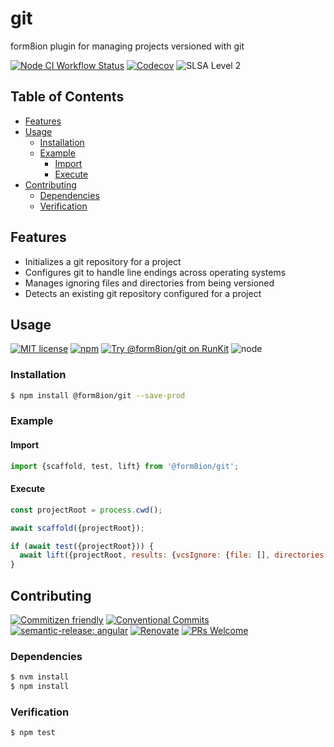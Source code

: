 # git

form8ion plugin for managing projects versioned with git

<!--status-badges start -->

[![Node CI Workflow Status][github-actions-ci-badge]][github-actions-ci-link]
[![Codecov][coverage-badge]][coverage-link]
![SLSA Level 2][slsa-badge]

<!--status-badges end -->

## Table of Contents

* [Features](#features)
* [Usage](#usage)
  * [Installation](#installation)
  * [Example](#example)
    * [Import](#import)
    * [Execute](#execute)
* [Contributing](#contributing)
  * [Dependencies](#dependencies)
  * [Verification](#verification)

## Features

* Initializes a git repository for a project
* Configures git to handle line endings across operating systems
* Manages ignoring files and directories from being versioned
* Detects an existing git repository configured for a project

## Usage

<!--consumer-badges start -->

[![MIT license][license-badge]][license-link]
[![npm][npm-badge]][npm-link]
[![Try @form8ion/git on RunKit][runkit-badge]][runkit-link]
![node][node-badge]

<!--consumer-badges end -->

### Installation

```sh
$ npm install @form8ion/git --save-prod
```

### Example

#### Import

```javascript
import {scaffold, test, lift} from '@form8ion/git';
```

#### Execute

```javascript
const projectRoot = process.cwd();

await scaffold({projectRoot});

if (await test({projectRoot})) {
  await lift({projectRoot, results: {vcsIgnore: {file: [], directories: []}}});
}
```

## Contributing

<!--contribution-badges start -->

[![Commitizen friendly][commitizen-badge]][commitizen-link]
[![Conventional Commits][commit-convention-badge]][commit-convention-link]
[![semantic-release: angular][semantic-release-badge]][semantic-release-link]
[![Renovate][renovate-badge]][renovate-link]
[![PRs Welcome][PRs-badge]][PRs-link]

<!--contribution-badges end -->

### Dependencies

```sh
$ nvm install
$ npm install
```

### Verification

```sh
$ npm test
```

[commitizen-link]: http://commitizen.github.io/cz-cli/

[commitizen-badge]: https://img.shields.io/badge/commitizen-friendly-brightgreen.svg

[commit-convention-link]: https://conventionalcommits.org

[commit-convention-badge]: https://img.shields.io/badge/Conventional%20Commits-1.0.0-yellow.svg

[semantic-release-link]: https://github.com/semantic-release/semantic-release

[semantic-release-badge]: https://img.shields.io/badge/semantic--release-angular-e10079?logo=semantic-release

[renovate-link]: https://renovatebot.com

[renovate-badge]: https://img.shields.io/badge/renovate-enabled-brightgreen.svg?logo=renovatebot

[PRs-link]: https://makeapullrequest.com

[PRs-badge]: https://img.shields.io/badge/PRs-welcome-brightgreen.svg

[github-actions-ci-link]: https://github.com/form8ion/git/actions?query=workflow%3A%22Node.js+CI%22+branch%3Amaster

[github-actions-ci-badge]: https://img.shields.io/github/actions/workflow/status/form8ion/git/node-ci.yml.svg?branch=master&logo=github

[coverage-link]: https://codecov.io/github/form8ion/git

[coverage-badge]: https://img.shields.io/codecov/c/github/form8ion/git?logo=codecov

[slsa-badge]: https://slsa.dev/images/gh-badge-level2.svg

[license-link]: LICENSE

[license-badge]: https://img.shields.io/github/license/form8ion/git.svg

[npm-link]: https://www.npmjs.com/package/@form8ion/git

[npm-badge]: https://img.shields.io/npm/v/@form8ion/git?logo=npm

[runkit-link]: https://npm.runkit.com/@form8ion/git

[runkit-badge]: https://badge.runkitcdn.com/@form8ion/git.svg

[node-badge]: https://img.shields.io/node/v/@form8ion/git?logo=node.js
